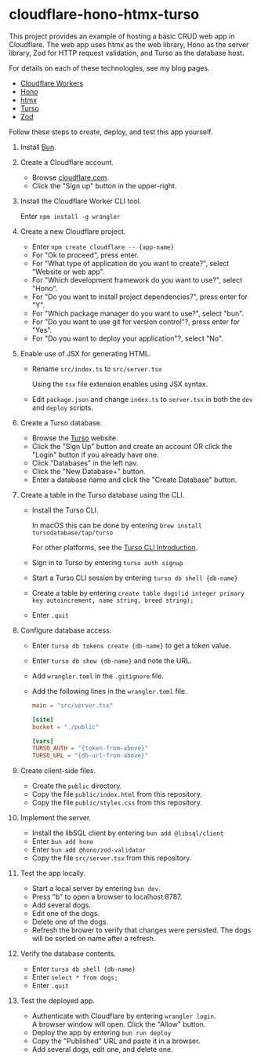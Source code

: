 # cloudflare-hono-htmx-turso

This project provides an example of hosting a basic CRUD web app in Cloudflare.
The web app uses htmx as the web library, Hono as the server library,
Zod for HTTP request validation, and Turso as the database host.

For details on each of these technologies, see my blog pages.

- [Cloudflare Workers](https://mvolkmann.github.io/blog/topics/#/blog/cloudflare-workers/)
- [Hono](https://mvolkmann.github.io/blog/topics/#/blog/hono/)
- [htmx](https://mvolkmann.github.io/blog/topics/#/blog/htmx/)
- [Turso](https://mvolkmann.github.io/blog/topics/#/blog/turso/)
- [Zod](https://mvolkmann.github.io/blog/topics/#/blog/zod/)

Follow these steps to create, deploy, and test this app yourself.

1. Install [Bun](https://bun.sh).

1. Create a Cloudflare account.

   - Browse [cloudflare.com](https://www.cloudflare.com).
   - Click the "Sign up" button in the upper-right.

1. Install the Cloudflare Worker CLI tool.

   Enter `npm install -g wrangler`

1. Create a new Cloudflare project.

   - Enter `npm create cloudflare -- {app-name}`
   - For "Ok to proceed", press enter.
   - For "What type of application do you want to create?",
     select "Website or web app".
   - For "Which development framework do you want to use?",
     select "Hono".
   - For "Do you want to install project dependencies?", press enter for "Y".
   - For "Which package manager do you want to use?", select "bun".
   - For "Do you want to use git for version control"?, press enter for "Yes".
   - For "Do you want to deploy your application"?, select "No".

1. Enable use of JSX for generating HTML.

   - Rename `src/index.ts` to `src/server.tsx`

     Using the `tsx` file extension enables using JSX syntax.

   - Edit `package.json` and change `index.ts` to `server.tsx`
     in both the `dev` and `deploy` scripts.

1. Create a Turso database.

   - Browse the [Turso](https://turso.tech) website.
   - Click the "Sign Up" button and create an account
     OR click the "Login" button if you already have one.
   - Click "Databases" in the left nav.
   - Click the "New Database+" button.
   - Enter a database name and click the "Create Database" button.

1. Create a table in the Turso database using the CLI.

   - Install the Turso CLI.

     In macOS this can be done by entering
     `brew install tursodatabase/tap/turso`

     For other platforms, see the
     [Turso CLI Introduction](https://docs.turso.tech/cli).

   - Sign in to Turso by entering `turso auth signup`

   - Start a Turso CLI session by entering `turso db shell {db-name}`

   - Create a table by entering
     `create table dogs(id integer primary key autoincrement, name string, breed string);`
   - Enter `.quit`

1. Configure database access.

   - Enter `turso db tokens create {db-name}` to get a token value.

   - Enter `turso db show {db-name}` and note the URL.

   - Add `wrangler.toml` in the `.gitignore` file.

   - Add the following lines in the `wrangler.toml` file.

     ```toml
     main = "src/server.tsx"

     [site]
     bucket = "./public"

     [vars]
     TURSO_AUTH = "{token-from-above}"
     TURSO_URL = "{db-url-from-above}"
     ```

1. Create client-side files.

   - Create the `public` directory.
   - Copy the file `public/index.html` from this repository.
   - Copy the file `public/styles.css` from this repository.

1. Implement the server.

   - Install the libSQL client by entering `bun add @libsql/client`
   - Enter `bun add hono`
   - Enter `bun add @hono/zod-validator`
   - Copy the file `src/server.tsx` from this repository.

1. Test the app locally.

   - Start a local server by entering `bun dev`.
   - Press "b" to open a browser to localhost:8787.
   - Add several dogs.
   - Edit one of the dogs.
   - Delete one of the dogs.
   - Refresh the brower to verify that changes were persisted.
     The dogs will be sorted on name after a refresh.

1. Verify the database contents.

   - Enter `turso db shell {db-name}`
   - Enter `select * from dogs;`
   - Enter `.quit`

1. Test the deployed app.

   - Authenticate with Cloudflare by entering `wrangler login`.  
     A browser window will open. Click the "Allow" button.
   - Deploy the app by entering `bun run deploy`
   - Copy the "Published" URL and paste it in a browser.
   - Add several dogs, edit one, and delete one.
